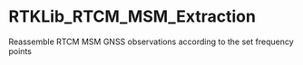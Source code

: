 # RTKLib_RTCM_MSM_Extraction
Reassemble RTCM MSM GNSS observations according to the set frequency points
